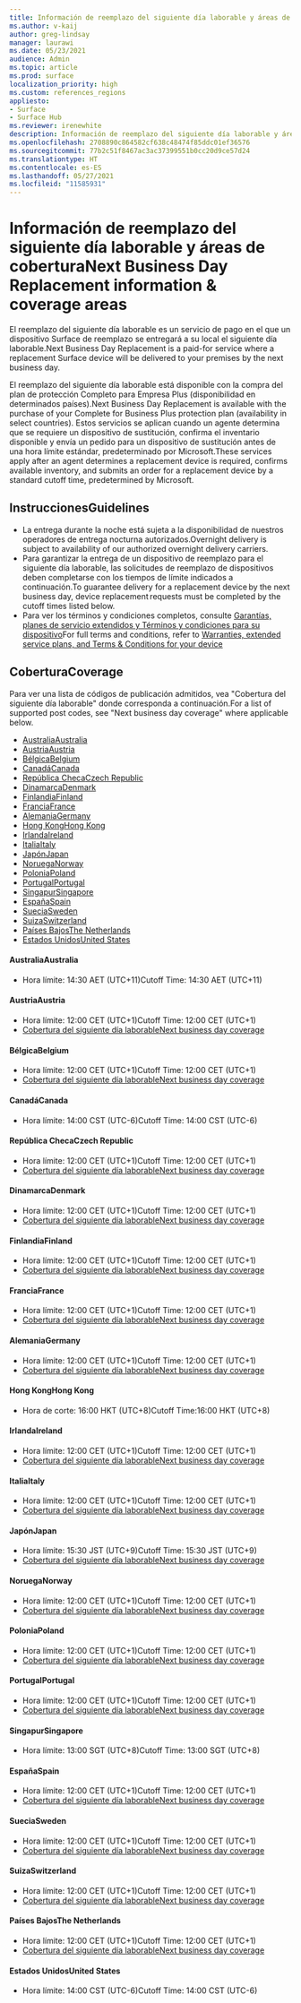 ```yaml
---
title: Información de reemplazo del siguiente día laborable y áreas de cobertura
ms.author: v-kaij
author: greg-lindsay
manager: laurawi
ms.date: 05/23/2021
audience: Admin
ms.topic: article
ms.prod: surface
localization_priority: high
ms.custom: references_regions
appliesto:
- Surface
- Surface Hub
ms.reviewer: irenewhite
description: Información de reemplazo del siguiente día laborable y áreas de cobertura.
ms.openlocfilehash: 2708890c864582cf638c48474f85ddc01ef36576
ms.sourcegitcommit: 77b2c51f8467ac3ac37399551b0cc20d9ce57d24
ms.translationtype: HT
ms.contentlocale: es-ES
ms.lasthandoff: 05/27/2021
ms.locfileid: "11585931"
---
```

# <a name="next-business-day-replacement-information--coverage-areas"></a><span data-ttu-id="a463c-103">Información de reemplazo del siguiente día laborable y áreas de cobertura</span><span class="sxs-lookup"><span data-stu-id="a463c-103">Next Business Day Replacement information & coverage areas</span></span>

<span data-ttu-id="a463c-104">El reemplazo del siguiente día laborable es un servicio de pago en el que un dispositivo Surface de reemplazo se entregará a su local el siguiente día laborable.</span><span class="sxs-lookup"><span data-stu-id="a463c-104">Next Business Day Replacement is a paid-for service where a replacement Surface device will be delivered to your premises by the next business day.</span></span> 

<span data-ttu-id="a463c-105">El reemplazo del siguiente día laborable está disponible con la compra del plan de protección Completo para Empresa Plus (disponibilidad en determinados países).</span><span class="sxs-lookup"><span data-stu-id="a463c-105">Next Business Day Replacement is available with the purchase of your Complete for Business Plus protection plan (availability in select countries).</span></span> <span data-ttu-id="a463c-106">Estos servicios se aplican cuando un agente determina que se requiere un dispositivo de sustitución, confirma el inventario disponible y envía un pedido para un dispositivo de sustitución antes de una hora límite estándar, predeterminado por Microsoft.</span><span class="sxs-lookup"><span data-stu-id="a463c-106">These services apply after an agent determines a replacement device is required, confirms available inventory, and submits an order for a replacement device by a standard cutoff time, predetermined by Microsoft.</span></span> 

## <a name="guidelines"></a><span data-ttu-id="a463c-107">Instrucciones</span><span class="sxs-lookup"><span data-stu-id="a463c-107">Guidelines</span></span>

- <span data-ttu-id="a463c-108">La entrega durante la noche está sujeta a la disponibilidad de nuestros operadores de entrega nocturna autorizados.</span><span class="sxs-lookup"><span data-stu-id="a463c-108">Overnight delivery is subject to availability of our authorized overnight delivery carriers.</span></span>
- <span data-ttu-id="a463c-109">Para garantizar la entrega de un dispositivo de reemplazo para el siguiente día laborable, las solicitudes de reemplazo de dispositivos deben completarse con los tiempos de límite indicados a continuación.</span><span class="sxs-lookup"><span data-stu-id="a463c-109">To guarantee delivery for a replacement device by the next business day, device replacement requests must be completed by the cutoff times listed below.</span></span>
- <span data-ttu-id="a463c-110">Para ver los términos y condiciones completos, consulte [Garantías, planes de servicio extendidos y Términos y condiciones para su dispositivo](https://support.microsoft.com/topic/warranties-extended-service-plans-and-terms-conditions-for-your-device-eedf7a23-84a7-1a47-480b-0e10503eedf5)</span><span class="sxs-lookup"><span data-stu-id="a463c-110">For full terms and conditions, refer to [Warranties, extended service plans, and Terms & Conditions for your device](https://support.microsoft.com/topic/warranties-extended-service-plans-and-terms-conditions-for-your-device-eedf7a23-84a7-1a47-480b-0e10503eedf5)</span></span>

## <a name="coverage"></a><span data-ttu-id="a463c-111">Cobertura</span><span class="sxs-lookup"><span data-stu-id="a463c-111">Coverage</span></span>

<span data-ttu-id="a463c-112">Para ver una lista de códigos de publicación admitidos, vea "Cobertura del siguiente día laborable" donde corresponda a continuación.</span><span class="sxs-lookup"><span data-stu-id="a463c-112">For a list of supported post codes, see "Next business day coverage" where applicable below.</span></span> 

- [<span data-ttu-id="a463c-113">Australia</span><span class="sxs-lookup"><span data-stu-id="a463c-113">Australia</span></span>](#australia)
- [<span data-ttu-id="a463c-114">Austria</span><span class="sxs-lookup"><span data-stu-id="a463c-114">Austria</span></span>](#austria)
- [<span data-ttu-id="a463c-115">Bélgica</span><span class="sxs-lookup"><span data-stu-id="a463c-115">Belgium</span></span>](#belgium)
- [<span data-ttu-id="a463c-116">Canadá</span><span class="sxs-lookup"><span data-stu-id="a463c-116">Canada</span></span>](#canada)
- [<span data-ttu-id="a463c-117">República Checa</span><span class="sxs-lookup"><span data-stu-id="a463c-117">Czech Republic</span></span>](#czech-republic)
- [<span data-ttu-id="a463c-118">Dinamarca</span><span class="sxs-lookup"><span data-stu-id="a463c-118">Denmark</span></span>](#denmark)
- [<span data-ttu-id="a463c-119">Finlandia</span><span class="sxs-lookup"><span data-stu-id="a463c-119">Finland</span></span>](#finland)
- [<span data-ttu-id="a463c-120">Francia</span><span class="sxs-lookup"><span data-stu-id="a463c-120">France</span></span>](#france)
- [<span data-ttu-id="a463c-121">Alemania</span><span class="sxs-lookup"><span data-stu-id="a463c-121">Germany</span></span>](#germany)
- [<span data-ttu-id="a463c-122">Hong Kong</span><span class="sxs-lookup"><span data-stu-id="a463c-122">Hong Kong</span></span>](#hong-kong)
- [<span data-ttu-id="a463c-123">Irlanda</span><span class="sxs-lookup"><span data-stu-id="a463c-123">Ireland</span></span>](#ireland)
- [<span data-ttu-id="a463c-124">Italia</span><span class="sxs-lookup"><span data-stu-id="a463c-124">Italy</span></span>](#italy)
- [<span data-ttu-id="a463c-125">Japón</span><span class="sxs-lookup"><span data-stu-id="a463c-125">Japan</span></span>](#japan)
- [<span data-ttu-id="a463c-126">Noruega</span><span class="sxs-lookup"><span data-stu-id="a463c-126">Norway</span></span>](#norway)
- [<span data-ttu-id="a463c-127">Polonia</span><span class="sxs-lookup"><span data-stu-id="a463c-127">Poland</span></span>](#poland)
- [<span data-ttu-id="a463c-128">Portugal</span><span class="sxs-lookup"><span data-stu-id="a463c-128">Portugal</span></span>](#portugal)
- [<span data-ttu-id="a463c-129">Singapur</span><span class="sxs-lookup"><span data-stu-id="a463c-129">Singapore</span></span>](#singapore)
- [<span data-ttu-id="a463c-130">España</span><span class="sxs-lookup"><span data-stu-id="a463c-130">Spain</span></span>](#spain)
- [<span data-ttu-id="a463c-131">Suecia</span><span class="sxs-lookup"><span data-stu-id="a463c-131">Sweden</span></span>](#sweden)
- [<span data-ttu-id="a463c-132">Suiza</span><span class="sxs-lookup"><span data-stu-id="a463c-132">Switzerland</span></span>](#switzerland)
- [<span data-ttu-id="a463c-133">Países Bajos</span><span class="sxs-lookup"><span data-stu-id="a463c-133">The Netherlands</span></span>](#the-netherlands)
- [<span data-ttu-id="a463c-134">Estados Unidos</span><span class="sxs-lookup"><span data-stu-id="a463c-134">United States</span></span>](#united-states)


#### <a name="australia"></a><span data-ttu-id="a463c-135">Australia</span><span class="sxs-lookup"><span data-stu-id="a463c-135">Australia</span></span>

- <span data-ttu-id="a463c-136">Hora límite: 14:30 AET (UTC+11)</span><span class="sxs-lookup"><span data-stu-id="a463c-136">Cutoff Time: 14:30 AET (UTC+11)</span></span>

#### <a name="austria"></a><span data-ttu-id="a463c-137">Austria</span><span class="sxs-lookup"><span data-stu-id="a463c-137">Austria</span></span>

- <span data-ttu-id="a463c-138">Hora límite: 12:00 CET (UTC+1)</span><span class="sxs-lookup"><span data-stu-id="a463c-138">Cutoff Time: 12:00 CET (UTC+1)</span></span>
- [<span data-ttu-id="a463c-139">Cobertura del siguiente día laborable</span><span class="sxs-lookup"><span data-stu-id="a463c-139">Next business day coverage</span></span>](https://download.microsoft.com/download/5/7/5/575447e3-70c1-468b-a714-22d3cded7a6e/NBD%20Coverage%20-%20Austria%20Post%20Codes%20030321.xlsx)

#### <a name="belgium"></a><span data-ttu-id="a463c-140">Bélgica</span><span class="sxs-lookup"><span data-stu-id="a463c-140">Belgium</span></span>

- <span data-ttu-id="a463c-141">Hora límite: 12:00 CET (UTC+1)</span><span class="sxs-lookup"><span data-stu-id="a463c-141">Cutoff Time: 12:00 CET (UTC+1)</span></span>
- [<span data-ttu-id="a463c-142">Cobertura del siguiente día laborable</span><span class="sxs-lookup"><span data-stu-id="a463c-142">Next business day coverage</span></span>](https://download.microsoft.com/download/f/b/9/fb95d99c-1403-4ecf-bbde-0bab2af2c2ce/NBD%20Coverage%20-%20Belgium%20Post%20Codes%20030321.xlsx)

#### <a name="canada"></a><span data-ttu-id="a463c-143">Canadá</span><span class="sxs-lookup"><span data-stu-id="a463c-143">Canada</span></span>

- <span data-ttu-id="a463c-144">Hora límite: 14:00 CST (UTC-6)</span><span class="sxs-lookup"><span data-stu-id="a463c-144">Cutoff Time: 14:00 CST (UTC-6)</span></span>

#### <a name="czech-republic"></a><span data-ttu-id="a463c-145">República Checa</span><span class="sxs-lookup"><span data-stu-id="a463c-145">Czech Republic</span></span>

- <span data-ttu-id="a463c-146">Hora límite: 12:00 CET (UTC+1)</span><span class="sxs-lookup"><span data-stu-id="a463c-146">Cutoff Time: 12:00 CET (UTC+1)</span></span>
- [<span data-ttu-id="a463c-147">Cobertura del siguiente día laborable</span><span class="sxs-lookup"><span data-stu-id="a463c-147">Next business day coverage</span></span>](https://download.microsoft.com/download/9/2/6/926014cb-38b2-4270-b841-d3dc56f6e341/NBD%20Coverage%20-%20Czech%20Republic%20Post%20Codes%20042821.xlsx)

#### <a name="denmark"></a><span data-ttu-id="a463c-148">Dinamarca</span><span class="sxs-lookup"><span data-stu-id="a463c-148">Denmark</span></span> 

- <span data-ttu-id="a463c-149">Hora límite: 12:00 CET (UTC+1)</span><span class="sxs-lookup"><span data-stu-id="a463c-149">Cutoff Time: 12:00 CET (UTC+1)</span></span> 
- [<span data-ttu-id="a463c-150">Cobertura del siguiente día laborable</span><span class="sxs-lookup"><span data-stu-id="a463c-150">Next business day coverage</span></span>](https://download.microsoft.com/download/9/e/6/9e6b4db6-b9f6-412e-a296-a10b5bc6e591/NBD%20Coverage%20-%20Denmark%20Post%20Codes%20030321.xlsx)

#### <a name="finland"></a><span data-ttu-id="a463c-151">Finlandia</span><span class="sxs-lookup"><span data-stu-id="a463c-151">Finland</span></span>

- <span data-ttu-id="a463c-152">Hora límite: 12:00 CET (UTC+1)</span><span class="sxs-lookup"><span data-stu-id="a463c-152">Cutoff Time: 12:00 CET (UTC+1)</span></span>
- [<span data-ttu-id="a463c-153">Cobertura del siguiente día laborable</span><span class="sxs-lookup"><span data-stu-id="a463c-153">Next business day coverage</span></span>](https://download.microsoft.com/download/b/d/d/bddd01a3-6f8e-4bd2-9549-4dbf0a5aee86/NBD%20Coverage%20-%20Finland%20Post%20Codes%20030321.xlsx)

#### <a name="france"></a><span data-ttu-id="a463c-154">Francia</span><span class="sxs-lookup"><span data-stu-id="a463c-154">France</span></span>

- <span data-ttu-id="a463c-155">Hora límite: 12:00 CET (UTC+1)</span><span class="sxs-lookup"><span data-stu-id="a463c-155">Cutoff Time: 12:00 CET (UTC+1)</span></span>
- [<span data-ttu-id="a463c-156">Cobertura del siguiente día laborable</span><span class="sxs-lookup"><span data-stu-id="a463c-156">Next business day coverage</span></span>](https://download.microsoft.com/download/7/b/0/7b0fa1bb-4c75-474a-83be-6d55e0fa719f/NBD%20Coverage%20-%20France%20Postal%20Codes%20042821.xlsx)

#### <a name="germany"></a><span data-ttu-id="a463c-157">Alemania</span><span class="sxs-lookup"><span data-stu-id="a463c-157">Germany</span></span>

- <span data-ttu-id="a463c-158">Hora límite: 12:00 CET (UTC+1)</span><span class="sxs-lookup"><span data-stu-id="a463c-158">Cutoff Time: 12:00 CET (UTC+1)</span></span>
- [<span data-ttu-id="a463c-159">Cobertura del siguiente día laborable</span><span class="sxs-lookup"><span data-stu-id="a463c-159">Next business day coverage</span></span>](https://download.microsoft.com/download/d/4/f/d4f6c11f-ada2-4400-b502-2e722644427b/NBD%20Coverage%20-%20Germany%20Post%20Codes%20042821.xlsx)

#### <a name="hong-kong"></a><span data-ttu-id="a463c-160">Hong Kong</span><span class="sxs-lookup"><span data-stu-id="a463c-160">Hong Kong</span></span>

- <span data-ttu-id="a463c-161">Hora de corte: 16:00 HKT (UTC+8)</span><span class="sxs-lookup"><span data-stu-id="a463c-161">Cutoff Time:16:00 HKT (UTC+8)</span></span> 

#### <a name="ireland"></a><span data-ttu-id="a463c-162">Irlanda</span><span class="sxs-lookup"><span data-stu-id="a463c-162">Ireland</span></span>

- <span data-ttu-id="a463c-163">Hora límite: 12:00 CET (UTC+1)</span><span class="sxs-lookup"><span data-stu-id="a463c-163">Cutoff Time: 12:00 CET (UTC+1)</span></span>
- [<span data-ttu-id="a463c-164">Cobertura del siguiente día laborable</span><span class="sxs-lookup"><span data-stu-id="a463c-164">Next business day coverage</span></span>](https://download.microsoft.com/download/d/6/f/d6f05276-3657-49d3-8871-a2e445b686ef/NBD%20Coverage%20-%20Ireland%20Post%20Codes%20030321.xlsx)

#### <a name="italy"></a><span data-ttu-id="a463c-165">Italia</span><span class="sxs-lookup"><span data-stu-id="a463c-165">Italy</span></span>

- <span data-ttu-id="a463c-166">Hora límite: 12:00 CET (UTC+1)</span><span class="sxs-lookup"><span data-stu-id="a463c-166">Cutoff Time: 12:00 CET (UTC+1)</span></span>
- [<span data-ttu-id="a463c-167">Cobertura del siguiente día laborable</span><span class="sxs-lookup"><span data-stu-id="a463c-167">Next business day coverage</span></span>](https://download.microsoft.com/download/6/9/a/69a57c96-f4ce-4f93-a99a-2469ed737351/NBD%20Coverage%20-%20Italy%20Post%20Codes%20030321.xlsx)

#### <a name="japan"></a><span data-ttu-id="a463c-168">Japón</span><span class="sxs-lookup"><span data-stu-id="a463c-168">Japan</span></span>

- <span data-ttu-id="a463c-169">Hora límite: 15:30 JST (UTC+9)</span><span class="sxs-lookup"><span data-stu-id="a463c-169">Cutoff Time: 15:30 JST (UTC+9)</span></span>
- [<span data-ttu-id="a463c-170">Cobertura del siguiente día laborable</span><span class="sxs-lookup"><span data-stu-id="a463c-170">Next business day coverage</span></span>](https://download.microsoft.com/download/c/7/8/c781a035-19f7-4563-9dd9-e8c5f3713342/NBD%20Coverage%20-%20Japan%20Post%20Codes%20060121.xlsx)

#### <a name="norway"></a><span data-ttu-id="a463c-171">Noruega</span><span class="sxs-lookup"><span data-stu-id="a463c-171">Norway</span></span>

- <span data-ttu-id="a463c-172">Hora límite: 12:00 CET (UTC+1)</span><span class="sxs-lookup"><span data-stu-id="a463c-172">Cutoff Time: 12:00 CET (UTC+1)</span></span>
- [<span data-ttu-id="a463c-173">Cobertura del siguiente día laborable</span><span class="sxs-lookup"><span data-stu-id="a463c-173">Next business day coverage</span></span>](https://download.microsoft.com/download/2/8/0/2803e50f-b7fb-431a-9eb9-efba7fb32260/NBD%20Coverage%20-%20Norway%20Post%20Codes%20032521.xlsx)

#### <a name="poland"></a><span data-ttu-id="a463c-174">Polonia</span><span class="sxs-lookup"><span data-stu-id="a463c-174">Poland</span></span>

- <span data-ttu-id="a463c-175">Hora límite: 12:00 CET (UTC+1)</span><span class="sxs-lookup"><span data-stu-id="a463c-175">Cutoff Time: 12:00 CET (UTC+1)</span></span>
- [<span data-ttu-id="a463c-176">Cobertura del siguiente día laborable</span><span class="sxs-lookup"><span data-stu-id="a463c-176">Next business day coverage</span></span>](https://download.microsoft.com/download/f/e/8/fe8b9b43-5f72-4cf1-971d-78dd46f8ea1c/NBD%20Coverage%20-%20Poland%20Post%20Codes%20042821.xlsx
)

#### <a name="portugal"></a><span data-ttu-id="a463c-177">Portugal</span><span class="sxs-lookup"><span data-stu-id="a463c-177">Portugal</span></span>

- <span data-ttu-id="a463c-178">Hora límite: 12:00 CET (UTC+1)</span><span class="sxs-lookup"><span data-stu-id="a463c-178">Cutoff Time: 12:00 CET (UTC+1)</span></span>
- [<span data-ttu-id="a463c-179">Cobertura del siguiente día laborable</span><span class="sxs-lookup"><span data-stu-id="a463c-179">Next business day coverage</span></span>](https://download.microsoft.com/download/5/1/4/5146ceeb-651c-4b10-afeb-ea1abb733e33/NBD%20Coverage%20-%20Portugal%20Post%20Codes%20030321.xlsx)

#### <a name="singapore"></a><span data-ttu-id="a463c-180">Singapur</span><span class="sxs-lookup"><span data-stu-id="a463c-180">Singapore</span></span>

- <span data-ttu-id="a463c-181">Hora límite: 13:00 SGT (UTC+8)</span><span class="sxs-lookup"><span data-stu-id="a463c-181">Cutoff Time: 13:00 SGT (UTC+8)</span></span>

#### <a name="spain"></a><span data-ttu-id="a463c-182">España</span><span class="sxs-lookup"><span data-stu-id="a463c-182">Spain</span></span>

- <span data-ttu-id="a463c-183">Hora límite: 12:00 CET (UTC+1)</span><span class="sxs-lookup"><span data-stu-id="a463c-183">Cutoff Time: 12:00 CET (UTC+1)</span></span>
- [<span data-ttu-id="a463c-184">Cobertura del siguiente día laborable</span><span class="sxs-lookup"><span data-stu-id="a463c-184">Next business day coverage</span></span>](https://download.microsoft.com/download/6/1/d/61da1e35-e17e-4a67-ab81-27cf7a21f91b/NBD%20Coveragef-%20Spain%20Post%20Codes%20030321.xlsx)

#### <a name="sweden"></a><span data-ttu-id="a463c-185">Suecia</span><span class="sxs-lookup"><span data-stu-id="a463c-185">Sweden</span></span>

- <span data-ttu-id="a463c-186">Hora límite: 12:00 CET (UTC+1)</span><span class="sxs-lookup"><span data-stu-id="a463c-186">Cutoff Time: 12:00 CET (UTC+1)</span></span>
- [<span data-ttu-id="a463c-187">Cobertura del siguiente día laborable</span><span class="sxs-lookup"><span data-stu-id="a463c-187">Next business day coverage</span></span>](https://download.microsoft.com/download/3/c/8/3c8a0591-2ee9-4742-835f-86b8c79b986f/NBD%20Coverage%20-%20Sweden%20Post%20Codes%20030321.xlsx)

#### <a name="switzerland"></a><span data-ttu-id="a463c-188">Suiza</span><span class="sxs-lookup"><span data-stu-id="a463c-188">Switzerland</span></span>

- <span data-ttu-id="a463c-189">Hora límite: 12:00 CET (UTC+1)</span><span class="sxs-lookup"><span data-stu-id="a463c-189">Cutoff Time: 12:00 CET (UTC+1)</span></span>
- [<span data-ttu-id="a463c-190">Cobertura del siguiente día laborable</span><span class="sxs-lookup"><span data-stu-id="a463c-190">Next business day coverage</span></span>](https://download.microsoft.com/download/e/6/9/e69789ca-4617-4b23-afb2-09529f320de3/NBD%20Coverage%20-%20Switzerland%20Post%20Codes%20030321%20update.xlsx)

#### <a name="the-netherlands"></a><span data-ttu-id="a463c-191">Países Bajos</span><span class="sxs-lookup"><span data-stu-id="a463c-191">The Netherlands</span></span>

- <span data-ttu-id="a463c-192">Hora límite: 12:00 CET (UTC+1)</span><span class="sxs-lookup"><span data-stu-id="a463c-192">Cutoff Time: 12:00 CET (UTC+1)</span></span>
- [<span data-ttu-id="a463c-193">Cobertura del siguiente día laborable</span><span class="sxs-lookup"><span data-stu-id="a463c-193">Next business day coverage</span></span>](https://download.microsoft.com/download/6/3/f/63f2ff4c-3b8f-465e-9498-0878f7ba70f3/NBD%20Coverage%20-%20Netherlands%20Post%20Codes%20042821.xlsx)

#### <a name="united-states"></a><span data-ttu-id="a463c-194">Estados Unidos</span><span class="sxs-lookup"><span data-stu-id="a463c-194">United States</span></span> 

- <span data-ttu-id="a463c-195">Hora límite: 14:00 CST (UTC-6)</span><span class="sxs-lookup"><span data-stu-id="a463c-195">Cutoff Time: 14:00 CST (UTC-6)</span></span>
